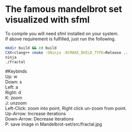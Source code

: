# The famous mandelbrot set visualized with sfml
To compile you will need sfml installed on your system.
<br>
If above requirement is fulfilled, just run the following.
```bash
mkdir build && cd build
CXX=clang++ cmake -GNinja -DCMAKE_BUILD_TYPE=Release ..
ninja
./fractal
```

#Keybinds
<br>
Up: w
<br>
Down: s
<br>
Left: a
<br>
Right: d
<br>
K: zoom
<br>
J: unzoom
<br>
Left-Click: zoom into point, Right click un-zoom from point.
<br>
Up-Arrow: Increase iterations
<br>
Down-Arrow: Decrease iterations
<br>
P: save image in Mandelbrot-set/src/fractal.jpg
